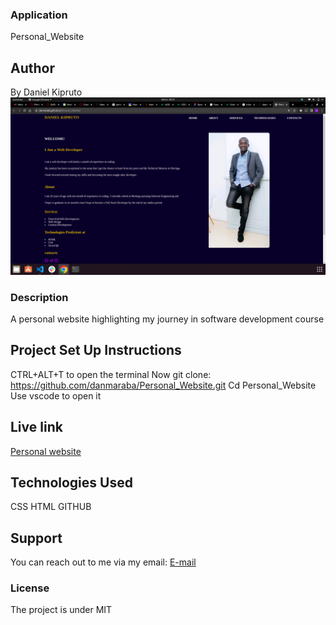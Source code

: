 ### Application
Personal_Website
## Author
 By Daniel Kipruto
 ![Screenshot](./Assets/Images/Screenshot%20from%202022-06-06%2008-22-48.png)
 ### Description
 A personal website highlighting my journey in software development course
 ## Project Set Up Instructions
 CTRL+ALT+T to open the terminal
 Now git clone:
https://github.com/danmaraba/Personal_Website.git
 Cd Personal_Website
 Use vscode to open it
 ## Live link
 [Personal website](https://github.com/danmaraba/Personal_Website)
 ## Technologies Used
 CSS
 HTML
 GITHUB
 ## Support
 You can reach out to me via my email: [E-mail](danielkmaraba@gmail.com)
 ### License
 The project is under MIT

